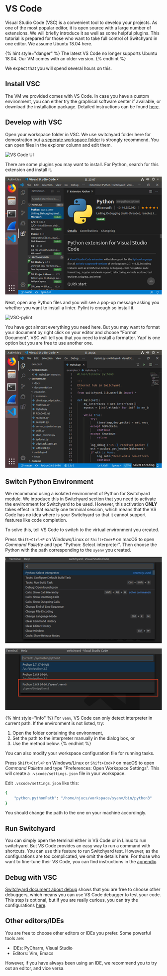 # VS Code

Visual Studio Code (VSC) is a convenient tool to develop your projects. As one of the most popular editor, it is open source with a large number of extensions. We will briefly introduce it as well as some helpful plugins. This tutorial is prepared for those who want to take full control of Switchyard in one editor. We assume Ubuntu 18.04 here.

{% hint style="danger" %}
The latest VS Code no longer supports Ubuntu 18.04. Our VM comes with an older version.
{% endhint %}

We expect that you will spend several hours on this.

## Install VSC

The VM we provided comes with VS Code. In case you have a custom environment, you can either try the graphical software center if available, or download the installation package. Detailed instructions can be found [here](https://code.visualstudio.com/docs/setup/linux).

## Develop with VSC

Open your workspace folder in VSC. We use switchyard folder here for demostration but [a seperate workspace folder](switchyard.md#create-isolated-environment) is strongly recommend. You can open files in the explorer column and edit them.

![VS Code UI](../../.gitbook/assets/vscode.png)

There are some plugins you may want to install. For Python, search for this extension and install it.

![VSC-python](<../../.gitbook/assets/vscode-python (1).png>)

Next, open any Python files and you will see a pop-up message asking you whether you want to install a linter. Pylint is enough so install it.

![VSC-pylint](../../.gitbook/assets/vscode-pylint.png)

You have got almost everything you need here. But you may want to format your document by right click on your editor and choose "Format Document". VSC will tell you that you need to install a formatter. Yapf is one option but you are free to use another one.

![VSC-format](<../../.gitbook/assets/vscode-format (1).gif>)

## Switch Python Environment

We recommand using a isolated environment of Python for Switchyard module. We introduce this in Switchyard section that you need to activate the environment for Switchyard to be used. However, this activation **ONLY** takes effect in that exactly one terminal session, which means that the VS Code has no idea where is your Switchyard so that it cannot support features like code completion.

To solve this, tell VS Code to switch to the virtual environment you created.

Press `Shift+Ctrl+P` on Windows/Linux or `Shift+Cmd+P` on macOS to open _Command Pallette_ and type "Python: Select interpreter". Then choose the Python with the path corresponding to the `syenv` you created.

![VS Code Python: Select Interpreter](../../.gitbook/assets/vsc-python-select-interpreter.png)

![Choose virtual environment](../../.gitbook/assets/vsc-python-venv.png)

{% hint style="info" %}
For `venv`, VS Code can only detect interpreter in current path. If the environment is not listed, try:

1. Open the folder containing the environment,
2. Set the path to the interpreter manually in the dialog box, or
3. Use the method below.
{% endhint %}

You can also modify your workspace configuration file for running tasks.

Press `Shift+Ctrl+P` on Windows/Linux or `Shift+Cmd+P` on macOS to open _Command Pallette_ and type "Preferences: Open Workspace Settings". This will create a `.vscode/settings.json` file in your workspace.

Edit `.vscode/settings.json` like this:

```bash
{
    "python.pythonPath": "/home/njucs/workspace/syenv/bin/python3"
}
```

You should change the path to the one on your machine accordingly.

## Run Switchyard

You can simply open the terminal either in VS Code or in Linux to run switchyard. But VS Code provides an easy way to run a command with shortcuts. You can use this feature to run Switchyard test. However, as the configurations are too complicated, we omit the details here. For those who want to fine-tune their VS Code, you can find instructions in the [appendix](../../appendix/vs-code-configuration.md#configure-test-procedure).

## Debug with VSC

[Switchyard document about debug](https://jsommers.github.io/switchyard/test\_execution.html#if-you-don-t-like-pdb) shows that you are free to choose other debuggers, which means you can use VS Code debugger to test your code. This step is optional, but if you are really curious, you can try the configurations [here](../../appendix/vs-code-configuration.md#configure-debug-procedure).

## Other editors/IDEs

You are free to choose other editors or IDEs you prefer. Some powerful tools are:

* IDEs: PyCharm, Visual Studio
* Editors: Vim, Emacs

However, if you have always been using an IDE, we recommend you to try out an editor, and vice versa.
